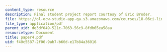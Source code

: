 ```yaml
---
content_type: resource
description: Final student project report courtesy of Eric Broder.
file: https://ol-ocw-studio-app-qa.s3.amazonaws.com/courses/18-06ci-linear-algebra-communications-intensive-spring-2004/f40c55872f069ab7b60de17b84a36016_paper4.pdf
file_type: application/pdf
parent_uid: de3df049-521c-7063-56c9-8fdb65ea58aa
resourcetype: Document
title: paper4.pdf
uid: f40c5587-2f06-9ab7-b60d-e17b84a36016
---
```

